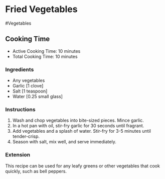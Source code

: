 # Fried Vegetables

#Vegetables

## Cooking Time

- Active Cooking Time: 10 minutes
- Total Cooking Time: 10 minutes

### Ingredients

- Any vegetables
- Garlic [1 clove]
- Salt [1 teaspoon]
- Water [0.25 small glass]

### Instructions

1. Wash and chop vegetables into bite-sized pieces. Mince garlic.
2. In a hot pan with oil, stir-fry garlic for 30 seconds until fragrant.
3. Add vegetables and a splash of water. Stir-fry for 3-5 minutes until tender-crisp.
4. Season with salt, mix well, and serve immediately.

### Extension
This recipe can be used for any leafy greens or other vegetables that cook quickly, such as bell peppers.